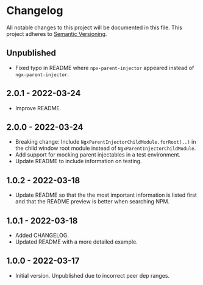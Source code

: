 # Changelog

All notable changes to this project will be documented in this file.
This project adheres to [Semantic Versioning](http://semver.org/).

## Unpublished

- Fixed typo in README where `npx-parent-injector` appeared instead of `ngx-parent-injector`.

## 2.0.1 - 2022-03-24

- Improve README.

## 2.0.0 - 2022-03-24

- Breaking change: Include `NgxParentInjectorChildModule.forRoot(..)` in the child window root module instead of `NgxParentInjectorChildModule`.
- Add support for mocking parent injectables in a test environment.
- Update README to include information on testing.

## 1.0.2 - 2022-03-18

- Update README so that the the most important information is listed first and that the README preview is better when searching NPM.
## 1.0.1 - 2022-03-18

- Added CHANGELOG.
- Updated README with a more detailed example.

## 1.0.0 - 2022-03-17

- Initial version. Unpublished due to incorrect peer dep ranges.
